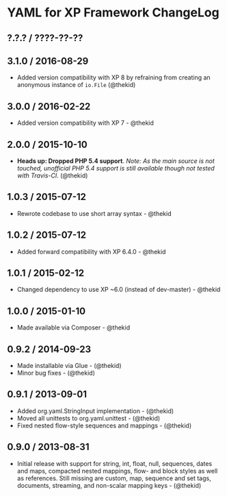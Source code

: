 YAML for XP Framework ChangeLog
========================================================================

## ?.?.? / ????-??-??

## 3.1.0 / 2016-08-29

* Added version compatibility with XP 8 by refraining from creating an
  anonymous instance of `io.File`
  (@thekid)

## 3.0.0 / 2016-02-22

* Added version compatibility with XP 7 - @thekid

## 2.0.0 / 2015-10-10

* **Heads up: Dropped PHP 5.4 support**. *Note: As the main source is not
  touched, unofficial PHP 5.4 support is still available though not tested
  with Travis-CI*.
  (@thekid)

## 1.0.3 / 2015-07-12

* Rewrote codebase to use short array syntax - @thekid

## 1.0.2 / 2015-07-12

* Added forward compatibility with XP 6.4.0 - @thekid

## 1.0.1 / 2015-02-12

* Changed dependency to use XP ~6.0 (instead of dev-master) - @thekid

## 1.0.0 / 2015-01-10

* Made available via Composer - @thekid

## 0.9.2 / 2014-09-23

* Made installable via Glue - (@thekid)
* Minor bug fixes - (@thekid)

## 0.9.1 / 2013-09-01

* Added org.yaml.StringInput implementation - (@thekid)
* Moved all unittests to org.yaml.unittest - (@thekid)
* Fixed nested flow-style sequences and mappings - (@thekid)

## 0.9.0 / 2013-08-31

* Initial release with support for string, int, float, null, sequences,
  dates and maps, compacted nested mappings, flow- and block styles as 
  well as references. Still missing are custom, map, sequence and set 
  tags, documents, streaming, and non-scalar mapping keys - (@thekid)
